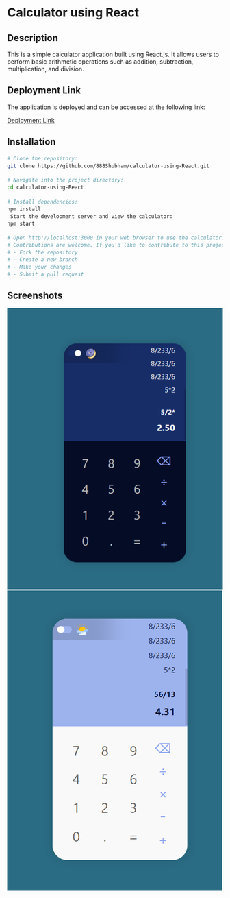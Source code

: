 # Calculator using React

## Description

This is a simple calculator application built using React.js. It allows users to perform basic arithmetic operations such as addition, subtraction, multiplication, and division.

## Deployment Link

The application is deployed and can be accessed at the following link:

[Deployment Link](https://shimmering-marshmallow-b5f841.netlify.app/)

## Installation

```bash
# Clone the repository:
git clone https://github.com/888Shubham/calculator-using-React.git

# Navigate into the project directory:
cd calculator-using-React

# Install dependencies:
npm install
 Start the development server and view the calculator:
npm start

# Open http://localhost:3000 in your web browser to use the calculator.
# Contributions are welcome. If you'd like to contribute to this project:
# - Fork the repository
# - Create a new branch
# - Make your changes
# - Submit a pull request
```
## Screenshots
![Screenshot 1](screenshots/Screenshot1.png)
![Screenshot 1](screenshots/Screenshot2.png)
